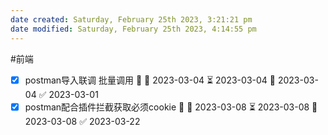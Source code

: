 ```yaml
---
date created: Saturday, February 25th 2023, 3:21:21 pm
date modified: Saturday, February 25th 2023, 4:14:55 pm
---
```

#前端

- [x] postman导入联调 批量调用 🔽 🛫 2023-03-04 ⏳ 2023-03-04 📅 2023-03-04 ✅ 2023-03-01
- [x] postman配合插件拦截获取必须cookie 🔽 🛫 2023-03-08 ⏳ 2023-03-08 📅 2023-03-08 ✅ 2023-03-22